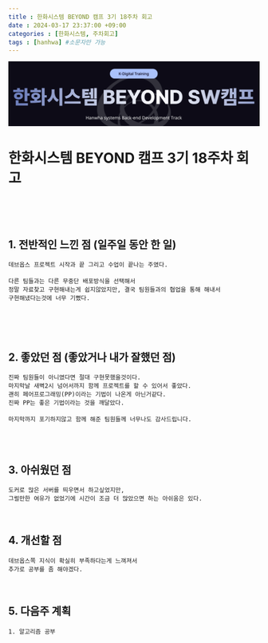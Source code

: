 ```yaml
---
title : 한화시스템 BEYOND 캠프 3기 18주차 회고
date : 2024-03-17 23:37:00 +09:00
categories : [한화시스템, 주차회고]
tags : [hanhwa] #소문자만 가능
---
```


![hanhwa-screenshot](/assets/img/post20231118/hanhwa_logo.png)

# 한화시스템 BEYOND 캠프 3기 18주차 회고 



<br><br><br>


## 1. 전반적인 느낀 점 (일주일 동안 한 일)
    데브옵스 프로젝트 시작과 끝 그리고 수업이 끝나는 주였다.
    
    다른 팀들과는 다른 무중단 배포방식을 선택해서
    정말 자료찾고 구현해내는게 쉽지않았지만, 결국 팀원들과의 협업을 통해 해내서
    구현해냈다는것에 너무 기뻤다.






<br><br><br>

## 2. 좋았던 점 (좋았거나 내가 잘했던 점)
    진짜 팀원들이 아니였다면 절대 구현못했을것이다.
    마지막날 새벽2시 넘어서까지 함께 프로젝트를 할 수 있어서 좋았다.
    괜히 페어프로그래밍(PP)이라는 기법이 나온게 아닌거같다. 
    진짜 PP는 좋은 기법이라는 것을 깨달았다. 

    마지막까지 포기하지않고 함께 해준 팀원들께 너무나도 감사드립니다.


    
    
<br><br>


## 3. 아쉬웠던 점
    도커로 많은 서버를 띄우면서 하고싶었지만,
    그럴만한 여유가 없었기에 시간이 조금 더 많았으면 하는 아쉬움은 있다.
    

<br>

## 4. 개선할 점
    데브옵스쪽 지식이 확실히 부족하다는게 느껴져서
    추가로 공부를 좀 해야겠다.

    

<br>

## 5. 다음주 계획
    1. 알고리즘 공부

<br>



